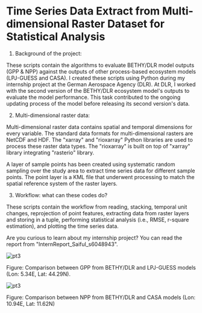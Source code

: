 # Time Series Data Extract from Multi-dimensional Raster Dataset for Statistical Analysis

1. Background of the project:

These scripts contain the algorithms to evaluate BETHY/DLR model outputs (GPP & NPP) against the outputs of other process-based ecosystem models (LPJ-GUESS and CASA). I created these scripts using Python during my internship project at the German Aerospace Agency (DLR). At DLR, I worked with the second version of the BETHY/DLR ecosystem model's outputs to evaluate the model performance. This task contributed to the ongoing updating process of the model before releasing its second version's data.

2. Multi-dimensional raster data:

Multi-dimensional raster data contains spatial and temporal dimensions for every variable. The standard data formats for multi-dimensional rasters are NetCDF and HDF. The "xarray" and "rioxarray" Python libraries are used to process these raster data types. The "rioxarray" is built on top of "xarray" library integrating "rasterio" library.

A layer of sample points has been created using systematic random sampling over the study area to extract time series data for different sample points. The point layer is a KML file that underwent processing to match the spatial reference system of the raster layers.

3. Workflow: what can these codes do?

These scripts contain the workflow from reading, stacking, temporal unit changes, reprojection of point features, extracting data from raster layers and storing in a tuple, performing statistical analysis (i.e., RMSE, r-square estimation), and plotting the time series data.

Are you curious to learn about my internship project? You can read the report from "InternReport_Saiful_s6048943".

![pt3](https://github.com/mds-islam/Multi-dimensional-Raster-TimeSeries/assets/158111120/84e06dc7-1b94-4fee-974e-4c0813be7b7b)

Figure: Comparison between GPP from BETHY/DLR and LPJ-GUESS models (Lon: 5.34E, Lat: 44.29N).

![pt3](https://github.com/mds-islam/Multi-dimensional-Raster-TimeSeries/assets/158111120/f58a86e3-b014-486d-b3ba-386734b1ae1d)

Figure: Comparison between NPP from BETHY/DLR and CASA models (Lon: 10.94E, Lat: 11.62N)

